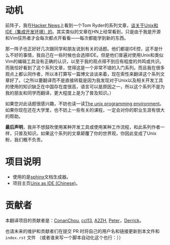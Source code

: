# 动机

前阵子，我在[Hacker News](http://news.ycombinator.com/)上看到一个Tom Ryder的系列文章，[谈关于Unix和IDE（集成开发环境）的](http://blog.sanctum.geek.nz/series/unix-as-ide/ "Unix as IDE")。其实类似的文章在HN上经常看到，只是由于我是开源和Vim狂热者才会每次都点开看看——每次都能学到新的东西。

那一阵子也正好好几次跟同学和朋友说到有关的话题。他们都是IDE控，这不是什么不好的事情，我自己在一些时候也会选择IDE。但是他们普遍对使用Unix和类似Vim的编辑工具没有正确的认识，以至于我的观点得不到应有程度的共鸣或共识。而我恰好看到了这个系列文章，觉得这是一个非常不错的入门系列。而且我在很多观点上都认同作者，所以本打算写一篇博文谈谈来着，现在索性来翻译这个系列文章好了。（之所以要翻译而不是直接转载是因为我发现对于Unix以及相关开发工具的使用的知识缺乏在中国存在度很高，语言可以是原因之一，所以这个系列不是为我的朋友和同学而翻译，更大程度上是为了普及知识。）

如果您对此话题很感兴趣，不妨也读一读[The unix programming environment](http://www.iu.hio.no/~mark/unix/unix_toc.html)。如果你现在还在大学里，也不妨上一些有关的课程，一定会对你的职业生涯有很大的帮助。

**最后声明**，我并不想鼓吹使用某种开发工具或使用某种工作流程，和此系列作者一样，只普及知识。如果这个系列的文章颠覆了你的世界观，你因此变成了Unix粉，我们概不负责。

# 项目说明
* 使用的是[sphinx](http://sphinx.pocoo.org/)文档生成器。
* 项目主页[Unix as IDE (Chinese)](https://github.com/ConanChou/Unix-as-IDE--Chinese-)。

# 贡献者
本翻译项目的贡献者是：[ConanChou](https://github.com/ConanChou), [ccl13](https://github.com/ccl13), [A2ZH](https://github.com/theJian), [Peter](https://github.com/petergithub)，[Derrick](https://github.com/zillou)。

也请未来的维护和贡献者们在提交 PR 时将自己的用户名和链接更新到本文件和 `index.rst` 文件 （或者谁来写一个脚本自动化这个也行：））
